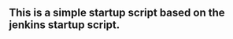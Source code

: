 This is a simple startup script based on the jenkins startup script.
--------------------------------------------------------------------
